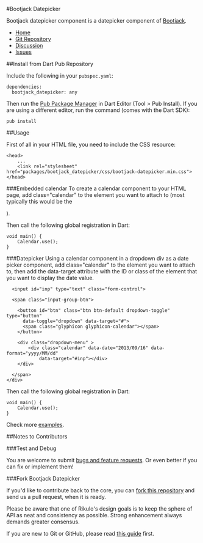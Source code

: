 #Bootjack Datepicker

Bootjack datepicker component is a datepicker component of [Bootjack](http://github.com/rikulo/bootjack).

* [Home](http://rikulo.org)
* [Git Repository](https://github.com/rikulo/bootjack-datepicker)
* [Discussion](http://stackoverflow.com/questions/tagged/rikulo)
* [Issues](https://github.com/rikulo/bootjack-datepicker/issues)

##Install from Dart Pub Repository

Include the following in your `pubspec.yaml`:

    dependencies:
      bootjack_datepicker: any

Then run the [Pub Package Manager](http://pub.dartlang.org/doc) in Dart Editor (Tool > Pub Install). If you are using a different editor, run the command
(comes with the Dart SDK):

    pub install

##Usage

First of all in your HTML file, you need to include the CSS resource:
  
	<head>
		...
		<link rel="stylesheet" href="packages/bootjack_datepicker/css/bootjack-datepicker.min.css">
	</head>

###Embedded calendar
To create a calendar component to your HTML page, add class="calendar" to the element you want to attach to (most typically this would be the <div>).
	<div class="calendar" data-date="2013/09/16" data-format="yyyy/MM/dd"></div>
	
Then call the following global registration in Dart:

	void main() {
		Calendar.use();
	}
	
###Datepicker
Using a calendar component in a dropdown div as a date picker component, add class="calendar" to the element you want to attach to, 
then add the data-target attribute with the ID or class of the element that you want to display the date value.
	<div class="input-group">
		
	  <input id="inp" type="text" class="form-control">
	  
	  <span class="input-group-btn">
		
		<button id="btn" class="btn btn-default dropdown-toggle" type="button" 
		  data-toggle="dropdown" data-target="#">
		  <span class="glyphicon glyphicon-calendar"></span>
		</button>
		
		<div class="dropdown-menu" >
			<div class="calendar" data-date="2013/09/16" data-format="yyyy/MM/dd"
				data-target="#inp"></div>
		</div>
		
	  </span>
	</div>
	
Then call the following global registration in Dart:

	void main() {
		Calendar.use();
	}
	
Check more [examples](https://github.com/rikulo/bootjack-datepicker/tree/master/example).
	
##Notes to Contributors

###Test and Debug

You are welcome to submit [bugs and feature requests](https://github.com/rikulo/bootjack-datepicker/issues). Or even better if you can fix or implement them!

###Fork Bootjack Datepicker

If you'd like to contribute back to the core, you can [fork this repository](https://help.github.com/articles/fork-a-repo) and send us a pull request, when it is ready.

Please be aware that one of Rikulo's design goals is to keep the sphere of API as neat and consistency as possible. Strong enhancement always demands greater consensus.

If you are new to Git or GitHub, please read [this guide](https://help.github.com/) first.
